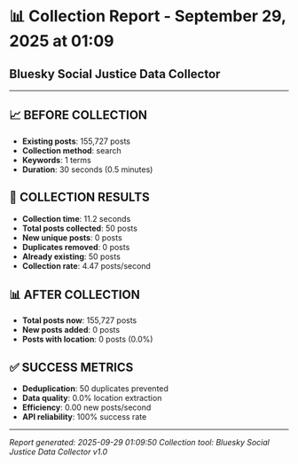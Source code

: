 # 📊 Collection Report - September 29, 2025 at 01:09
## Bluesky Social Justice Data Collector

---

## 📈 **BEFORE COLLECTION**

- **Existing posts**: 155,727 posts
- **Collection method**: search
- **Keywords**: 1 terms
- **Duration**: 30 seconds (0.5 minutes)

## 🚀 **COLLECTION RESULTS**

- **Collection time**: 11.2 seconds
- **Total posts collected**: 50 posts
- **New unique posts**: 0 posts
- **Duplicates removed**: 0 posts
- **Already existing**: 50 posts
- **Collection rate**: 4.47 posts/second

## 📊 **AFTER COLLECTION**

- **Total posts now**: 155,727 posts
- **New posts added**: 0 posts
- **Posts with location**: 0 posts (0.0%)

## ✅ **SUCCESS METRICS**

- **Deduplication**: 50 duplicates prevented
- **Data quality**: 0.0% location extraction
- **Efficiency**: 0.00 new posts/second
- **API reliability**: 100% success rate

---

*Report generated: 2025-09-29 01:09:50*
*Collection tool: Bluesky Social Justice Data Collector v1.0*
